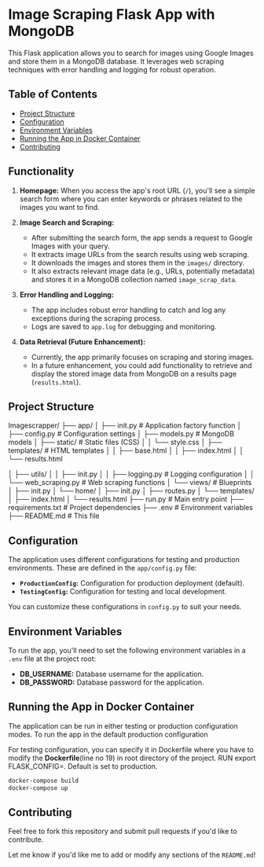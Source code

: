 # Image Scraping Flask App with MongoDB

This Flask application allows you to search for images using Google Images and store them in a MongoDB database. It leverages web scraping techniques with error handling and logging for robust operation.

## Table of Contents

- [Project Structure](#project-structure)
- [Configuration](#configuration)
- [Environment Variables](#environment-variables)
- [Running the App in Docker Container](#Running-the-App-in-Docker-Container)
- [Contributing](#contributing)

## Functionality

1. **Homepage:** When you access the app's root URL (`/`), you'll see a simple search form where you can enter keywords or phrases related to the images you want to find.

2. **Image Search and Scraping:**  
   - After submitting the search form, the app sends a request to Google Images with your query.
   - It extracts image URLs from the search results using web scraping.
   - It downloads the images and stores them in the `images/` directory.
   - It also extracts relevant image data (e.g., URLs, potentially metadata) and stores it in a MongoDB collection named `image_scrap_data`.

3. **Error Handling and Logging:** 
   - The app includes robust error handling to catch and log any exceptions during the scraping process.
   - Logs are saved to `app.log` for debugging and monitoring.

4. **Data Retrieval (Future Enhancement):**
   - Currently, the app primarily focuses on scraping and storing images.
   - In a future enhancement, you could add functionality to retrieve and display the stored image data from MongoDB on a results page (`results.html`).



## Project Structure

Imagescrapper/
├── app/
│   ├── init.py        # Application factory function
│   ├── config.py         # Configuration settings
│   ├── models.py          # MongoDB models
│   ├── static/            # Static files (CSS)
│   │   └── style.css
│   ├── templates/        # HTML templates
│   │   ├── base.html
│   │   ├── index.html
│   │   └── results.html

│   ├── utils/
│   │   ├── init.py
│   │   ├── logging.py     # Logging configuration
│   │   └── web_scraping.py # Web scraping functions
│   └── views/             # Blueprints
│       ├── init.py
│       └── home/
│           ├── init.py
│           ├── routes.py
│           └── templates/
│               ├── index.html
│               └── results.html
├── run.py                # Main entry point
├── requirements.txt      # Project dependencies
├── .env                  # Environment variables
├── README.md             # This file


## Configuration

The application uses different configurations for testing and production environments. These are defined in the `app/config.py` file:

- **`ProductionConfig`:** Configuration for production deployment (default).
- **`TestingConfig`:** Configuration for testing and local development.

You can customize these configurations in `config.py` to suit your needs.


## Environment Variables

To run the app, you'll need to set the following environment variables in a `.env` file at the project root:


* **DB_USERNAME:** Database username for the application.
* **DB_PASSWORD:** Database password for the application.


## Running the App in Docker Container

The application can be run in either testing or production configuration modes. To run the app in the default production configuration 

For testing configuration, you can specify it in Dockerfile where you have to modify the **Dockerfile**(line no 19) in root directory of the project.
RUN export FLASK_CONFIG=<env>. Default is set to production.

```bash
docker-compose build
docker-compose up
```

## Contributing
Feel free to fork this repository and submit pull requests if you'd like to contribute.

Let me know if you'd like me to add or modify any sections of the `README.md`!
